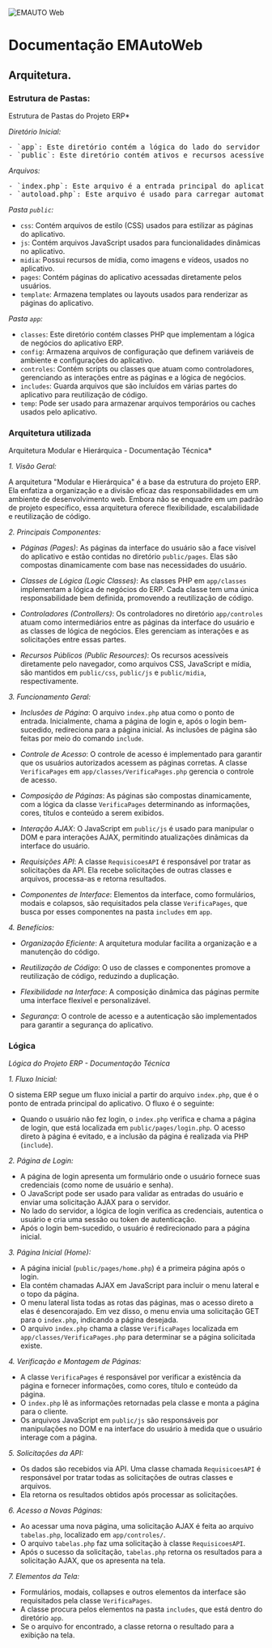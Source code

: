 ![EMAUTO Web](https://www.emsoft.inf.br/wp-content/uploads/2018/08/logo_horizontal_160x40.png)
# Documentação EMAutoWeb
## Arquitetura.



### Estrutura de Pastas:

Estrutura de Pastas do Projeto ERP*

*Diretório Inicial:*
<pre>
- `app`: Este diretório contém a lógica do lado do servidor do aplicativo ERP.
- `public`: Este diretório contém ativos e recursos acessíveis diretamente pelo navegador.
</pre>
*Arquivos:*
<pre>
- `index.php`: Este arquivo é a entrada principal do aplicativo ERP e é responsável por iniciar o aplicativo.
- `autoload.php`: Este arquivo é usado para carregar automaticamente classes e recursos do aplicativo.
</pre>
*Pasta `public`:*
- `css`: Contém arquivos de estilo (CSS) usados para estilizar as páginas do aplicativo.
- `js`: Contém arquivos JavaScript usados para funcionalidades dinâmicas no aplicativo.
- `midia`: Possui recursos de mídia, como imagens e vídeos, usados no aplicativo.
- `pages`: Contém páginas do aplicativo acessadas diretamente pelos usuários.
- `template`: Armazena templates ou layouts usados para renderizar as páginas do aplicativo.

*Pasta `app`:*
- `classes`: Este diretório contém classes PHP que implementam a lógica de negócios do aplicativo ERP.
- `config`: Armazena arquivos de configuração que definem variáveis de ambiente e configurações do aplicativo.
- `controles`: Contém scripts ou classes que atuam como controladores, gerenciando as interações entre as páginas e a lógica de negócios.
- `includes`: Guarda arquivos que são incluídos em várias partes do aplicativo para reutilização de código.
- `temp`: Pode ser usado para armazenar arquivos temporários ou caches usados pelo aplicativo.

### Arquitetura utilizada

Arquitetura Modular e Hierárquica - Documentação Técnica*

*1. Visão Geral:*

A arquitetura "Modular e Hierárquica" é a base da estrutura do projeto ERP. Ela enfatiza a organização e a divisão eficaz das responsabilidades em um ambiente de desenvolvimento web. Embora não se enquadre em um padrão de projeto específico, essa arquitetura oferece flexibilidade, escalabilidade e reutilização de código.

*2. Principais Componentes:*

- *Páginas (Pages)*: As páginas da interface do usuário são a face visível do aplicativo e estão contidas no diretório `public/pages`. Elas são compostas dinamicamente com base nas necessidades do usuário.

- *Classes de Lógica (Logic Classes)*: As classes PHP em `app/classes` implementam a lógica de negócios do ERP. Cada classe tem uma única responsabilidade bem definida, promovendo a reutilização de código.

- *Controladores (Controllers)*: Os controladores no diretório `app/controles` atuam como intermediários entre as páginas da interface do usuário e as classes de lógica de negócios. Eles gerenciam as interações e as solicitações entre essas partes.

- *Recursos Públicos (Public Resources)*: Os recursos acessíveis diretamente pelo navegador, como arquivos CSS, JavaScript e mídia, são mantidos em `public/css`, `public/js` e `public/midia`, respectivamente.

*3. Funcionamento Geral:*

- *Inclusões de Página*: O arquivo `index.php` atua como o ponto de entrada. Inicialmente, chama a página de login e, após o login bem-sucedido, redireciona para a página inicial. As inclusões de página são feitas por meio do comando `include`.

- *Controle de Acesso*: O controle de acesso é implementado para garantir que os usuários autorizados acessem as páginas corretas. A classe `VerificaPages` em `app/classes/VerificaPages.php` gerencia o controle de acesso.

- *Composição de Páginas*: As páginas são compostas dinamicamente, com a lógica da classe `VerificaPages` determinando as informações, cores, títulos e conteúdo a serem exibidos.

- *Interação AJAX*: O JavaScript em `public/js` é usado para manipular o DOM e para interações AJAX, permitindo atualizações dinâmicas da interface do usuário.

- *Requisições API*: A classe `RequisicoesAPI` é responsável por tratar as solicitações da API. Ela recebe solicitações de outras classes e arquivos, processa-as e retorna resultados.

- *Componentes de Interface*: Elementos da interface, como formulários, modais e colapsos, são requisitados pela classe `VerificaPages`, que busca por esses componentes na pasta `includes` em `app`.

*4. Benefícios:*

- *Organização Eficiente*: A arquitetura modular facilita a organização e a manutenção do código.

- *Reutilização de Código*: O uso de classes e componentes promove a reutilização de código, reduzindo a duplicação.

- *Flexibilidade na Interface*: A composição dinâmica das páginas permite uma interface flexível e personalizável.

- *Segurança*: O controle de acesso e a autenticação são implementados para garantir a segurança do aplicativo.


### Lógica

*Lógica do Projeto ERP - Documentação Técnica*

*1. Fluxo Inicial:*

O sistema ERP segue um fluxo inicial a partir do arquivo `index.php`, que é o ponto de entrada principal do aplicativo. O fluxo é o seguinte:

- Quando o usuário não fez login, o `index.php` verifica e chama a página de login, que está localizada em `public/pages/login.php`. O acesso direto à página é evitado, e a inclusão da página é realizada via PHP (`include`).

*2. Página de Login:*

- A página de login apresenta um formulário onde o usuário fornece suas credenciais (como nome de usuário e senha).
- O JavaScript pode ser usado para validar as entradas do usuário e enviar uma solicitação AJAX para o servidor.
- No lado do servidor, a lógica de login verifica as credenciais, autentica o usuário e cria uma sessão ou token de autenticação.
- Após o login bem-sucedido, o usuário é redirecionado para a página inicial.

*3. Página Inicial (Home):*

- A página inicial (`public/pages/home.php`) é a primeira página após o login.
- Ela contém chamadas AJAX em JavaScript para incluir o menu lateral e o topo da página.
- O menu lateral lista todas as rotas das páginas, mas o acesso direto a elas é desencorajado. Em vez disso, o menu envia uma solicitação GET para o `index.php`, indicando a página desejada.
- O arquivo `index.php` chama a classe `VerificaPages` localizada em `app/classes/VerificaPages.php` para determinar se a página solicitada existe.

*4. Verificação e Montagem de Páginas:*

- A classe `VerificaPages` é responsável por verificar a existência da página e fornecer informações, como cores, título e conteúdo da página.
- O `index.php` lê as informações retornadas pela classe e monta a página para o cliente.
- Os arquivos JavaScript em `public/js` são responsáveis por manipulações no DOM e na interface do usuário à medida que o usuário interage com a página.

*5. Solicitações da API:*

- Os dados são recebidos via API. Uma classe chamada `RequisicoesAPI` é responsável por tratar todas as solicitações de outras classes e arquivos.
- Ela retorna os resultados obtidos após processar as solicitações.

*6. Acesso a Novas Páginas:*

- Ao acessar uma nova página, uma solicitação AJAX é feita ao arquivo `tabelas.php`, localizado em `app/controles/`.
- O arquivo `tabelas.php` faz uma solicitação à classe `RequisicoesAPI`.
- Após o sucesso da solicitação, `tabelas.php` retorna os resultados para a solicitação AJAX, que os apresenta na tela.

*7. Elementos da Tela:*

- Formulários, modais, collapses e outros elementos da interface são requisitados pela classe `VerificaPages`.
- A classe procura pelos elementos na pasta `includes`, que está dentro do diretório `app`.
- Se o arquivo for encontrado, a classe retorna o resultado para a exibição na tela.




